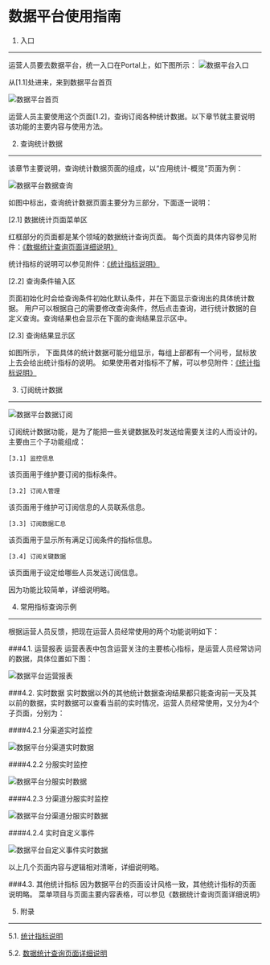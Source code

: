 数据平台使用指南
====================================


1. 入口
------------------------------------

运营人员要去数据平台，统一入口在Portal上，如下图所示：
![数据平台入口](./images/Portal2DataPlatform.PNG)

从[1.1]处进来，来到数据平台首页

![数据平台首页](./images/DataPlatformIndex.PNG)

运营人员主要使用这个页面[1.2]，查询订阅各种统计数据。以下章节就主要说明该功能的主要内容与使用方法。


2. 查询统计数据
------------------------------------

该章节主要说明，查询统计数据页面的组成，以“应用统计-概览”页面为例：

![数据平台数据查询](./images/DataPlatformQuery.PNG)

如图中标出，查询统计数据页面主要分为三部分，下面逐一说明：

[2.1] 数据统计页面菜单区

红框部分的页面都是某个领域的数据统计查询页面。
每个页面的具体内容参见附件：<a href="./dataAnalysis.htm" target="_blank" >《数据统计查询页面详细说明》</a>

统计指标的说明可以参见附件：<a href="./operationindex.md" target="_blank">《统计指标说明》</a>

[2.2] 查询条件输入区

页面初始化时会给查询条件初始化默认条件，并在下面显示查询出的具体统计数据。
用户可以根据自己的需要修改查询条件，然后点击查询，进行统计数据的自定义查询。查询结果也会显示在下面的查询结果显示区中。

[2.3] 查询结果显示区

如图所示，
下面具体的统计数据可能分组显示，每组上部都有一个问号，鼠标放上去会给出统计指标的说明。
如果使用者对指标不了解，可以参见附件：<a href="./operationindex.md" target="_blank">《统计指标说明》</a>


3. 订阅统计数据
--------------------------------------

![数据平台数据订阅](./images/DataPlatformSubscription.PNG)

订阅统计数据功能，是为了能把一些关键数据及时发送给需要关注的人而设计的。
主要由三个子功能组成：

	[3.1] 监控信息
该页面用于维护要订阅的指标条件。

	[3.2] 订阅人管理
该页面用于维护可订阅信息的人员联系信息。

	[3.3] 订阅数据汇总
该页面用于显示所有满足订阅条件的指标信息。

	[3.4] 订阅关键数据
该页面用于设定给哪些人员发送订阅信息。

因为功能比较简单，详细说明略。

4. 常用指标查询示例
------------------------------------
根据运营人员反馈，把现在运营人员经常使用的两个功能说明如下：

###4.1. 运营报表
运营表表中包含运营关注的主要核心指标，是运营人员经常访问的数据，具体位置如下图：

![数据平台运营报表](./images/DataPlatformBusinessReport.PNG)

###4.2. 实时数据
实时数据以外的其他统计数据查询结果都只能查询前一天及其以前的数据，实时数据可以查看当前的实时情况，运营人员经常使用，又分为4个子页面，分别为：

####4.2.1 分渠道实时监控

![数据平台分渠道实时数据](images\DataPlatformRealtimeDataPerChannel.PNG)

####4.2.2 分服实时监控

![数据平台分服实时数据](images\DataPlatformRealtimeDataPerServer.PNG)

####4.2.3 分渠道分服实时监控

![数据平台分渠道分服实时数据](images\DataPlatformRealtimeDataPerChannelPerServer.PNG)

####4.2.4 实时自定义事件

![数据平台自定义事件实时数据](images\DataPlatformRealtimeDataCustomEvent.PNG)

以上几个页面内容与逻辑相对清晰，详细说明略。

###4.3. 其他统计指标
因为数据平台的页面设计风格一致，其他统计指标的页面说明略。
菜单项目与页面主要内容表格，可以参见《数据统计查询页面详细说明》

5. 附录
------------------------------------

5.1. <a href="./operationindex.md" target="_blank">统计指标说明</a>

5.2. <a href="./dataAnalysis.htm" target="_blank" >数据统计查询页面详细说明</a>
